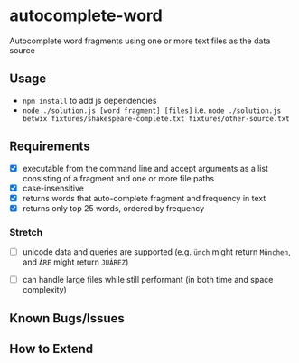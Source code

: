 # autocomplete-word
Autocomplete word fragments using one or more text files as the data source

## Usage
- `npm install` to add js dependencies 
-  `node ./solution.js [word fragment] [files]` i.e. `node ./solution.js betwix fixtures/shakespeare-complete.txt fixtures/other-source.txt`


## Requirements
- [x] executable from the command line and accept arguments as a list consisting of a fragment and one or more file paths
- [x] case-insensitive 
- [x] returns words that auto-complete fragment and frequency in text
- [x] returns only top 25 words,  ordered by frequency 

### Stretch
- [ ] unicode data and queries are supported (e.g. `ünch` might return `München`, and `ÁRE` might return `JUÁREZ`)
- [ ] can handle large files while still performant (in both time and space complexity)


## Known Bugs/Issues


## How to Extend
